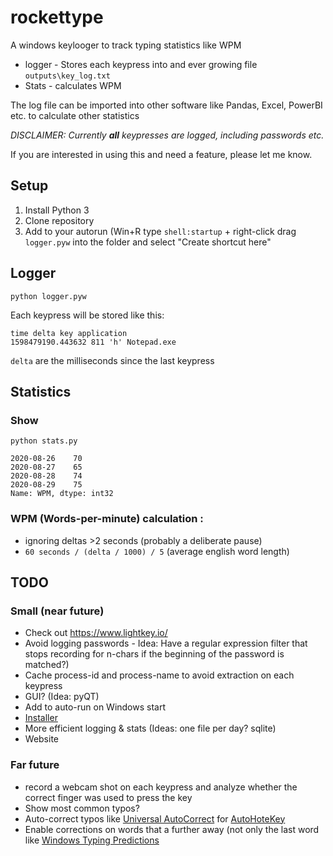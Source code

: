 # rockettype

A windows keylooger to track typing statistics like WPM

- logger - Stores each keypress into and ever growing file `outputs\key_log.txt`
- Stats  - calculates WPM

The log file can be imported into other software like Pandas, Excel, PowerBI etc. to calculate other statistics

_DISCLAIMER: Currently **all** keypresses are logged, including passwords etc._

If you are interested in using this and need a feature, please let me know.

## Setup

1. Install Python 3
2. Clone repository
3. Add to your autorun (Win+R type `shell:startup` + right-click drag `logger.pyw` into the folder and select "Create shortcut here"

## Logger

`python logger.pyw`

Each keypress will be stored like this:

```
time delta key application
1598479190.443632 811 'h' Notepad.exe
```

`delta` are the milliseconds since the last keypress

## Statistics

### Show
`python stats.py`

```time
2020-08-26    70
2020-08-27    65
2020-08-28    74
2020-08-29    75
Name: WPM, dtype: int32
```

### WPM (Words-per-minute) calculation :
- ignoring deltas >2 seconds (probably a deliberate pause)
- `60 seconds / (delta / 1000) / 5` (average english word length)

## TODO

### Small (near future)

- Check out https://www.lightkey.io/
- Avoid logging passwords - Idea: Have a regular expression filter that stops recording for n-chars if the beginning of the password is matched?)
- Cache process-id and process-name to avoid extraction on each keypress
- GUI? (Idea: pyQT)
- Add to auto-run on Windows start
- [Installer](https://cyrille.rossant.net/create-a-standalone-windows-installer-for-your-python-application/) 
- More efficient logging & stats (Ideas: one file per day?  sqlite)
- Website

### Far future

- record a webcam shot on each keypress and analyze whether the correct finger was used to press the key
- Show most common typos?
- Auto-correct typos like [Universal AutoCorrect](http://www.biancolo.com/blog/autocorrect/) for [AutoHoteKey](https://www.autohotkey.com/)
- Enable corrections on words that a further away (not only the last word like [Windows Typing Predictions](https://www.howtogeek.com/429702/how-to-enable-text-prediction-for-a-hardware-keyboard-on-windows-10/)


